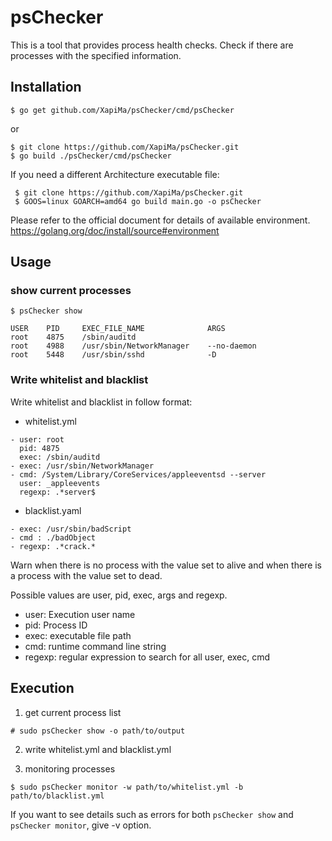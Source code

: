 # psChecker
This is a tool that provides process health checks.
Check if there are processes with the specified information.

## Installation
```
$ go get github.com/XapiMa/psChecker/cmd/psChecker
```

or

```
$ git clone https://github.com/XapiMa/psChecker.git
$ go build ./psChecker/cmd/psChecker
```

If you need a different Architecture executable file:

```
 $ git clone https://github.com/XapiMa/psChecker.git
 $ GOOS=linux GOARCH=amd64 go build main.go -o psChecker
```
Please refer to the official document for details of available environment.
https://golang.org/doc/install/source#environment


## Usage
### show current processes
```
$ psChecker show

USER    PID     EXEC_FILE_NAME              ARGS 
root    4875    /sbin/auditd    
root    4988    /usr/sbin/NetworkManager    --no-daemon
root    5448    /usr/sbin/sshd              -D
```


### Write whitelist and blacklist
Write whitelist and blacklist in follow format:

- whitelist.yml
```
- user: root
  pid: 4875
  exec: /sbin/auditd
- exec: /usr/sbin/NetworkManager
- cmd: /System/Library/CoreServices/appleeventsd --server
  user: _appleevents
  regexp: .*server$
```

- blacklist.yaml
```
- exec: /usr/sbin/badScript
- cmd : ./badObject
- regexp: .*crack.*
```

Warn when there is no process with the value set to alive and when there is a process with the value set to dead.

Possible values are user, pid, exec, args and regexp.
- user: Execution user name
- pid: Process ID
- exec: executable file path
- cmd: runtime command line string
- regexp: regular expression to search for all user, exec, cmd


## Execution

1. get current process list
```
# sudo psChecker show -o path/to/output
```

2. write whitelist.yml and blacklist.yml

3. monitoring processes
```
$ sudo psChecker monitor -w path/to/whitelist.yml -b path/to/blacklist.yml
```

If you want to see details such as errors for both `psChecker show` and `psChecker monitor`, give -v option.
